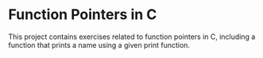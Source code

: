# Function Pointers in C
This project contains exercises related to function pointers in C, including a function that prints a name using a given print function.

